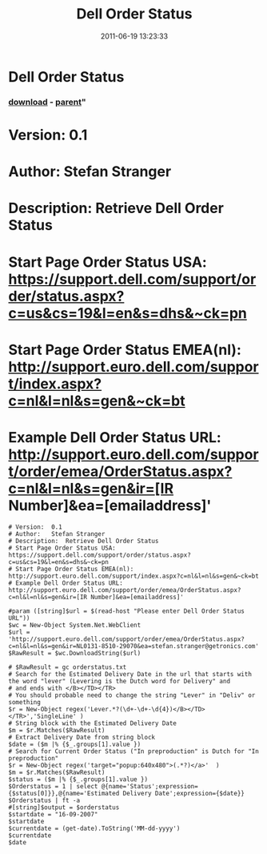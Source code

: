 ﻿---
pid:            2745
parent:         2743
children:       
poster:         chris sargent
title:          Dell Order Status
date:           2011-06-19 13:23:33
format:         text
---

# Dell Order Status

### [download](2745.txt) - [parent](2743.md)"

# Version:	0.1
# Author:	Stefan Stranger
# Description:	Retrieve Dell Order Status
# Start Page Order Status USA: https://support.dell.com/support/order/status.aspx?c=us&cs=19&l=en&s=dhs&~ck=pn
# Start Page Order Status EMEA(nl): http://support.euro.dell.com/support/index.aspx?c=nl&l=nl&s=gen&~ck=bt
# Example Dell Order Status URL: http://support.euro.dell.com/support/order/emea/OrderStatus.aspx?c=nl&l=nl&s=gen&ir=[IR Number]&ea=[emailaddress]'

```text
# Version:	0.1
# Author:	Stefan Stranger
# Description:	Retrieve Dell Order Status
# Start Page Order Status USA: https://support.dell.com/support/order/status.aspx?c=us&cs=19&l=en&s=dhs&~ck=pn
# Start Page Order Status EMEA(nl): http://support.euro.dell.com/support/index.aspx?c=nl&l=nl&s=gen&~ck=bt
# Example Dell Order Status URL: http://support.euro.dell.com/support/order/emea/OrderStatus.aspx?c=nl&l=nl&s=gen&ir=[IR Number]&ea=[emailaddress]'

#param ([string]$url = $(read-host "Please enter Dell Order Status URL"))
$wc = New-Object System.Net.WebClient
$url = 'http://support.euro.dell.com/support/order/emea/OrderStatus.aspx?c=nl&l=nl&s=gen&ir=NL0131-8510-29070&ea=stefan.stranger@getronics.com'
$RawResult = $wc.DownloadString($url)

# $RawResult = gc orderstatus.txt
# Search for the Estimated Delivery Date in the url that starts with the word "lever" (Levering is the Dutch word for Delivery" and 
# and ends with </B></TD></TR>
# You should probable need to change the string "Lever" in "Deliv" or something
$r = New-Object regex('Lever.*?(\d+-\d+-\d{4})</B></TD></TR>','SingleLine' )
# String block with the Estimated Delivery Date
$m = $r.Matches($RawResult)
# Extract Delivery Date from string block
$date = ($m |% {$_.groups[1].value })
# Search for Current Order Status ("In preproduction" is Dutch for "In preproduction"
$r = New-Object regex('target="popup:640x480">(.*?)</a>'  )
$m = $r.Matches($RawResult)
$status = ($m |% {$_.groups[1].value }) 
$Orderstatus = 1 | select @{name='Status';expression={$status[0]}},@{name='Estimated Delivery Date';expression={$date}}
$Orderstatus | ft -a
#[string]$output = $orderstatus
$startdate = "16-09-2007"
$startdate
$currentdate = (get-date).ToString('MM-dd-yyyy')
$currentdate
$date
```
